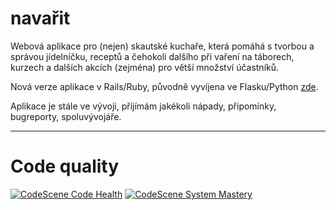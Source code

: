 # navařit

Webová aplikace pro (nejen) skautské kuchaře, která pomáhá s tvorbou a správou jídelníčku, receptů a čehokoli dalšího při vaření na táborech, kurzech a dalších akcích (zejména) pro větší množství účastníků.

Nová verze aplikace v Rails/Ruby, původně vyvíjena ve Flasku/Python [zde](https://github.com/janpeterka/kucharka).

Aplikace je stále ve vývoji, přijímám jakékoli nápady, připomínky, bugreporty, spoluvývojáře.

---

#  Code quality
[![CodeScene Code Health](https://codescene.io/projects/47733/status-badges/code-health)](https://codescene.io/projects/47733)
[![CodeScene System Mastery](https://codescene.io/projects/47733/status-badges/system-mastery)](https://codescene.io/projects/47733)

